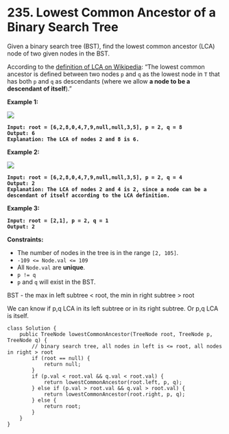# 235. Lowest Common Ancestor of a Binary Search Tree

Given a binary search tree (BST), find the lowest common ancestor (LCA) node of two given nodes in the BST.

According to the [definition of LCA on Wikipedia](https://en.wikipedia.org/wiki/Lowest\_common\_ancestor): “The lowest common ancestor is defined between two nodes `p` and `q` as the lowest node in `T` that has both `p` and `q` as descendants (where we allow **a node to be a descendant of itself**).”

&#x20;

**Example 1:**

![](https://assets.leetcode.com/uploads/2018/12/14/binarysearchtree\_improved.png)

<pre><code><strong>Input: root = [6,2,8,0,4,7,9,null,null,3,5], p = 2, q = 8
</strong><strong>Output: 6
</strong><strong>Explanation: The LCA of nodes 2 and 8 is 6.
</strong></code></pre>

**Example 2:**

![](https://assets.leetcode.com/uploads/2018/12/14/binarysearchtree\_improved.png)

<pre><code><strong>Input: root = [6,2,8,0,4,7,9,null,null,3,5], p = 2, q = 4
</strong><strong>Output: 2
</strong><strong>Explanation: The LCA of nodes 2 and 4 is 2, since a node can be a descendant of itself according to the LCA definition.
</strong></code></pre>

**Example 3:**

<pre><code><strong>Input: root = [2,1], p = 2, q = 1
</strong><strong>Output: 2
</strong></code></pre>

&#x20;

**Constraints:**

* The number of nodes in the tree is in the range `[2, 105]`.
* `-109 <= Node.val <= 109`
* All `Node.val` are **unique**.
* `p != q`
* `p` and `q` will exist in the BST.

BST - the max in left subtree < root, the min in right subtree > root

We can know if p,q LCA in its left subtree or in its right subtree. Or p,q LCA is itself.&#x20;

```
class Solution {
    public TreeNode lowestCommonAncestor(TreeNode root, TreeNode p, TreeNode q) {
        // binary search tree, all nodes in left is <= root, all nodes in right > root
        if (root == null) {
            return null;
        }
        if (p.val < root.val && q.val < root.val) {
            return lowestCommonAncestor(root.left, p, q);
        } else if (p.val > root.val && q.val > root.val) {
            return lowestCommonAncestor(root.right, p, q);
        } else {
            return root;
        }
    }
}
```
